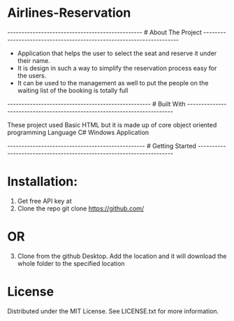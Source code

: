 # Airlines-Reservation

------------------------------------------------ # About The Project ---------------------------------------------------------------------

* Application that helps the user to select the seat and reserve it under their name.
* It is design in such a way to simplify the reservation process easy for the users. 
* It can be used to the management as well to put the people on the waiting list of the booking is totally full

--------------------------------------------------- # Built With -------------------------------------------------------------------------

These project used Basic HTML but it is made up of core object oriented programming Language C# Windows Application


------------------------------------------------- # Getting Started ---------------------------------------------------------------------

# Installation:

1. Get free API key at 
2. Clone the repo
   git clone https://github.com/
   
 # OR 
 
3. Clone from the github Desktop. Add the location and it will download the whole folder to the specified location

# License 

Distributed under the MIT License. See LICENSE.txt for more information.
